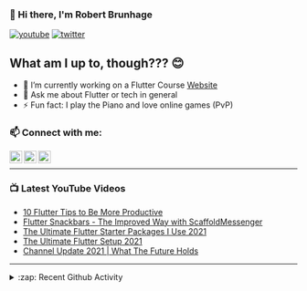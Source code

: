 ### 👋 Hi there, I'm Robert Brunhage

[![youtube](https://img.shields.io/static/v1?label=@RobertBrunhage&message=Subscribe&logo=YouTube&color=FF0000&style=for-the-badge)](http://bit.ly/2SUyRhx)
[![twitter](https://img.shields.io/twitter/follow/robertbrunhage?color=%231DA1F2&logo=twitter&style=for-the-badge)](https://twitter.com/intent/follow?original_referer=https%3A%2F%2Fgithub.com%2Frobertbrunhage&screen_name=robertbrunhage)

## What am I up to, though??? 😊
- 🔭 I’m currently working on a Flutter Course [Website](https://robertbrunhage.com)
- 💬 Ask me about Flutter or tech in general
- ⚡ Fun fact: I play the Piano and love online games (PvP)

### 📫 Connect with me:

[<img align="left" alt="RobertBrunhage | YouTube" width="22px" src="https://cdn.jsdelivr.net/npm/simple-icons@v3/icons/youtube.svg" />][youtube]
[<img align="left" alt="RobertBrunhage | Twitter" width="22px" src="https://cdn.jsdelivr.net/npm/simple-icons@v3/icons/twitter.svg" />][twitter]
[<img align="left" alt="RobertBrunhageDev | Instagram" width="22px" src="https://cdn.jsdelivr.net/npm/simple-icons@v3/icons/instagram.svg" />][instagram]

<br />

---

### 📺 Latest YouTube Videos
<!-- YOUTUBE:START -->
- [10 Flutter Tips to Be More Productive](https://www.youtube.com/watch?v=14VtPQ1aoaU)
- [Flutter Snackbars - The Improved Way with ScaffoldMessenger](https://www.youtube.com/watch?v=4GTtCFeaSmI)
- [The Ultimate Flutter Starter Packages I Use 2021](https://www.youtube.com/watch?v=zk-TkfPr3Z0)
- [The Ultimate Flutter Setup 2021](https://www.youtube.com/watch?v=HhumfOSYFNc)
- [Channel Update 2021 | What The Future Holds](https://www.youtube.com/watch?v=MzyDf4FT6LY)
<!-- YOUTUBE:END -->

---

<details>
  <summary>:zap: Recent Github Activity</summary>
  
<!--START_SECTION:activity-->
1. 💪 Opened PR [#35](https://github.com/RobertBrunhage/website/pull/35) in [RobertBrunhage/website](https://github.com/RobertBrunhage/website)
2. 🗣 Commented on [#34](https://github.com/RobertBrunhage/website/issues/34) in [RobertBrunhage/website](https://github.com/RobertBrunhage/website)
3. ❗️ Opened issue [#33](https://github.com/RobertBrunhage/website/issues/33) in [RobertBrunhage/website](https://github.com/RobertBrunhage/website)
4. 🎉 Merged PR [#30](https://github.com/RobertBrunhage/website/pull/30) in [RobertBrunhage/website](https://github.com/RobertBrunhage/website)
5. ❗️ Opened issue [#32](https://github.com/RobertBrunhage/website/issues/32) in [RobertBrunhage/website](https://github.com/RobertBrunhage/website)
<!--END_SECTION:activity-->

</details>

[twitter]: https://twitter.com/robertbrunhage
[youtube]: https://youtube.com/c/robertbrunhage
[instagram]: https://instagram.com/robertbrunhagedev
